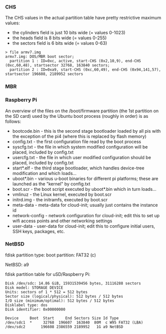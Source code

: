 


### CHS

The CHS values in the actual partition table have pretty restrictive maximum values:

- the cylinders field is just 10 bits wide (= values 0-1023)
- the heads field is 8 bits wide (= values 0-255)
- the sectors field is 6 bits wide (= values 0-63)

```shell
> file armv7.img
armv7.img: DOS/MBR boot sector; 
  partition 1 : ID=0xc, active, start-CHS (0x2,10,9), end-CHS (0xc,60,48), startsector 32768, 163840 sectors; 
  partition 2 : ID=0xa9, start-CHS (0xc,60,49), end-CHS (0x94,141,57), startsector 196608, 2189952 sectors
```

### MBR


### Raspberry Pi

An overview of the files on the /boot/firmware partition (the 1st partition
on the SD card) used by the Ubuntu boot process (roughly in order) is as
follows:

* bootcode.bin   - this is the second stage bootloader loaded by all pis with
                   the exception of the pi4 (where this is replaced by flash
                   memory)
* config.txt     - the first configuration file read by the boot process
* syscfg.txt     - the file in which system modified configuration will be
                   placed, included by config.txt
* usercfg.txt    - the file in which user modified configuration should be
                   placed, included by config.txt
* start*.elf     - the third stage bootloader, which handles device-tree
                   modification and which loads...
* uboot*.bin     - various u-boot binaries for different pi platforms; these
                   are launched as the "kernel" by config.txt
* boot.scr       - the boot script executed by uboot*.bin which in turn
                   loads...
* vmlinuz        - the Linux kernel, executed by boot.scr
* initrd.img     - the initramfs, executed by boot.scr
* meta-data      - meta-data for cloud-init; usually just contains the
                   instance id
* network-config - network configuration for cloud-init; edit this to set up
                   wifi access points and other networking settings
* user-data      - user-data for cloud-init; edit this to configure initial
                   users, SSH keys, packages, etc.


### NetBSD
fdisk partition type:
boot partition: FAT32 (c)

NetBSD: a9

fdisk partition table for uSD/Raspberry Pi:

```shell
Disk /dev/sdc: 14.86 GiB, 15931539456 bytes, 31116288 sectors
Disk model: STORAGE DEVICE
Units: sectors of 1 * 512 = 512 bytes
Sector size (logical/physical): 512 bytes / 512 bytes
I/O size (minimum/optimal): 512 bytes / 512 bytes
Disklabel type: dos
Disk identifier: 0x00000000

Device     Boot  Start     End Sectors Size Id Type
/dev/sdc1  *     32768  196607  163840  80M  c W95 FAT32 (LBA)
/dev/sdc2       196608 2386559 2189952   1G a9 NetBSD
```
